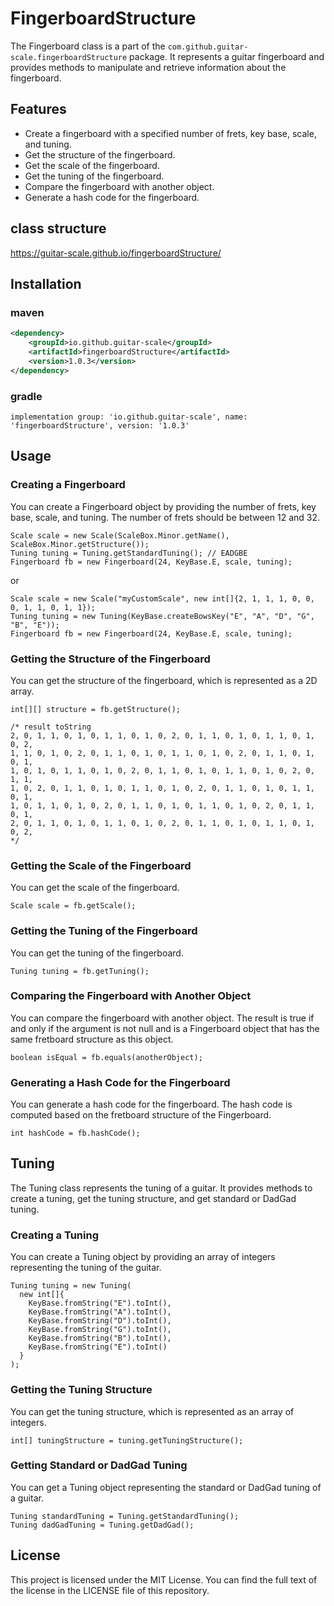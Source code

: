 # FingerboardStructure

The Fingerboard class is a part of the `com.github.guitar-scale.fingerboardStructure` package. It represents a guitar fingerboard and provides methods to manipulate and retrieve information about the fingerboard.

## Features

- Create a fingerboard with a specified number of frets, key base, scale, and tuning.
- Get the structure of the fingerboard.
- Get the scale of the fingerboard.
- Get the tuning of the fingerboard.
- Compare the fingerboard with another object.
- Generate a hash code for the fingerboard.

## class structure
https://guitar-scale.github.io/fingerboardStructure/

## Installation

### maven

```xml
<dependency>
    <groupId>io.github.guitar-scale</groupId>
    <artifactId>fingerboardStructure</artifactId>
    <version>1.0.3</version>
</dependency>
```

### gradle

```
implementation group: 'io.github.guitar-scale', name: 'fingerboardStructure', version: '1.0.3'
```

## Usage

### Creating a Fingerboard

You can create a Fingerboard object by providing the number of frets, key base, scale, and tuning. The number of frets should be between 12 and 32.

```
Scale scale = new Scale(ScaleBox.Minor.getName(), ScaleBox.Minor.getStructure());
Tuning tuning = Tuning.getStandardTuning(); // EADGBE
Fingerboard fb = new Fingerboard(24, KeyBase.E, scale, tuning);
```

or

```
Scale scale = new Scale("myCustomScale", new int[]{2, 1, 1, 1, 0, 0, 0, 1, 1, 0, 1, 1});
Tuning tuning = new Tuning(KeyBase.createBowsKey("E", "A", "D", "G", "B", "E"));
Fingerboard fb = new Fingerboard(24, KeyBase.E, scale, tuning);
```


### Getting the Structure of the Fingerboard

You can get the structure of the fingerboard, which is represented as a 2D array.

```
int[][] structure = fb.getStructure();

/* result toString
2, 0, 1, 1, 0, 1, 0, 1, 1, 0, 1, 0, 2, 0, 1, 1, 0, 1, 0, 1, 1, 0, 1, 0, 2, 
1, 1, 0, 1, 0, 2, 0, 1, 1, 0, 1, 0, 1, 1, 0, 1, 0, 2, 0, 1, 1, 0, 1, 0, 1, 
1, 0, 1, 0, 1, 1, 0, 1, 0, 2, 0, 1, 1, 0, 1, 0, 1, 1, 0, 1, 0, 2, 0, 1, 1, 
1, 0, 2, 0, 1, 1, 0, 1, 0, 1, 1, 0, 1, 0, 2, 0, 1, 1, 0, 1, 0, 1, 1, 0, 1, 
1, 0, 1, 1, 0, 1, 0, 2, 0, 1, 1, 0, 1, 0, 1, 1, 0, 1, 0, 2, 0, 1, 1, 0, 1, 
2, 0, 1, 1, 0, 1, 0, 1, 1, 0, 1, 0, 2, 0, 1, 1, 0, 1, 0, 1, 1, 0, 1, 0, 2,
*/
```

### Getting the Scale of the Fingerboard

You can get the scale of the fingerboard.

```
Scale scale = fb.getScale();
```

### Getting the Tuning of the Fingerboard

You can get the tuning of the fingerboard.

```
Tuning tuning = fb.getTuning();
```

### Comparing the Fingerboard with Another Object

You can compare the fingerboard with another object. The result is true if and only if the argument is not null and is a Fingerboard object that has the same fretboard structure as this object.

```
boolean isEqual = fb.equals(anotherObject);
```

### Generating a Hash Code for the Fingerboard

You can generate a hash code for the fingerboard. The hash code is computed based on the fretboard structure of the Fingerboard.

```
int hashCode = fb.hashCode();
```

## Tuning

The Tuning class represents the tuning of a guitar. It provides methods to create a tuning, get the tuning structure, and get standard or DadGad tuning.

### Creating a Tuning

You can create a Tuning object by providing an array of integers representing the tuning of the guitar.

```
Tuning tuning = new Tuning(
  new int[]{
    KeyBase.fromString("E").toInt(),
    KeyBase.fromString("A").toInt(),
    KeyBase.fromString("D").toInt(),
    KeyBase.fromString("G").toInt(),
    KeyBase.fromString("B").toInt(),
    KeyBase.fromString("E").toInt()
  }
);
```

### Getting the Tuning Structure

You can get the tuning structure, which is represented as an array of integers.

```
int[] tuningStructure = tuning.getTuningStructure();
```

### Getting Standard or DadGad Tuning

You can get a Tuning object representing the standard or DadGad tuning of a guitar.

```
Tuning standardTuning = Tuning.getStandardTuning();
Tuning dadGadTuning = Tuning.getDadGad();
```

## License

This project is licensed under the MIT License. You can find the full text of the license in the LICENSE file of this repository.
